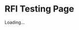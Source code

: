 # RFI Testing Page

<div id="lightning">Loading...</div>

<script type="text/javascript" src="https://uofstthomasmn--edastaging.sandbox.my.salesforce.com/lightning/lightning.out.js"></script>

<script type="text/javascript">
    $Lightning.use("c:requestForInformationApp", 
    function() {
        $Lightning.createComponent(
             "c:requestForInformationForm",
             {"rfi_controller":"RFI Controller 0000"},
             "lightning",
             function(cmp) {
                 console.log("LWC Component Created.");
             } 
      );
    },
    'https://uofstthomasmn--edastaging.sandbox.my.site.com/Admissions'
);
</script>
